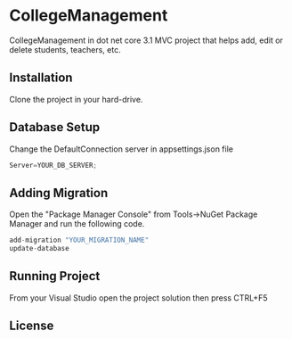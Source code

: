 # CollegeManagement

CollegeManagement in dot net core 3.1 MVC project that helps add, edit or delete students, teachers, etc.

## Installation

Clone the project in your hard-drive.

## Database Setup

Change the DefaultConnection server in appsettings.json file
```c#
Server=YOUR_DB_SERVER;
```
## Adding Migration
Open the "Package Manager Console" from Tools->NuGet Package Manager and run the following code.  
```c#
add-migration "YOUR_MIGRATION_NAME"
update-database
```

## Running Project
From your Visual Studio open the project solution then press CTRL+F5 


## License
